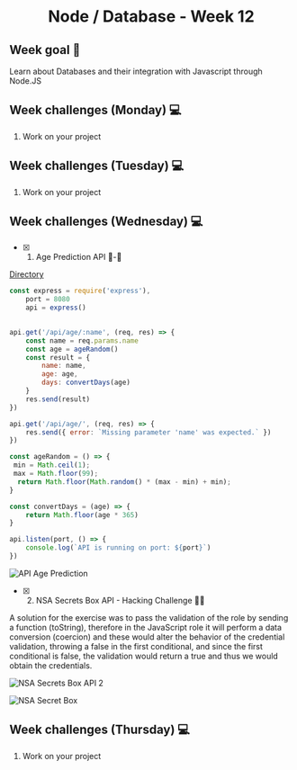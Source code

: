 <h1 align="center">Node / Database - Week 12</h1>

## Week goal 🏁

<p>Learn about Databases and their integration with Javascript through Node.JS</p>

## Week challenges (Monday) 💻

1. Work on your project

## Week challenges (Tuesday) 💻

1. Work on your project

## Week challenges (Wednesday) 💻

- [x] 1. Age Prediction API 👶-👴

[Directory](https://github.com/JoseMiguel22/core-code-from-scratch-readme/tree/main/Directorys/API_Age_Prediction)

```javascript
const express = require('express'),
    port = 8080
    api = express()
    

api.get('/api/age/:name', (req, res) => {
    const name = req.params.name
    const age = ageRandom()
    const result = {
        name: name,
        age: age,
        days: convertDays(age)
    }
    res.send(result)
})

api.get('/api/age/', (req, res) => {
    res.send({ error: `Missing parameter 'name' was expected.` })
})

const ageRandom = () => {
 min = Math.ceil(1);
 max = Math.floor(99);
  return Math.floor(Math.random() * (max - min) + min);
}

const convertDays = (age) => {
    return Math.floor(age * 365)
}

api.listen(port, () => {
    console.log(`API is running on port: ${port}`)
})
```
![API Age Prediction](https://user-images.githubusercontent.com/108826299/196102989-48d97876-56ea-4a20-92ae-71783a84e3a4.gif)



- [x] 2. NSA Secrets Box API - Hacking Challenge 👨‍💻
 
A solution for the exercise was to pass the validation of the role by sending a function (toString), therefore in the JavaScript role it will perform a data conversion (coercion) and these would alter the behavior of the credential validation, throwing a false in the first conditional, and since the first conditional is false, the validation would return a true and thus we would obtain the credentials.
 
![NSA Secrets Box API 2](https://user-images.githubusercontent.com/108826299/196017716-5c96b573-268d-422b-9e95-1a184e3974e1.png)

![NSA Secret Box](https://user-images.githubusercontent.com/108826299/196018285-079a3d2f-6f38-4ebc-a31d-52bf5d51a222.png)



## Week challenges (Thursday) 💻

1. Work on your project
